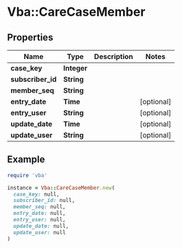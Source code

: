 # Vba::CareCaseMember

## Properties

| Name | Type | Description | Notes |
| ---- | ---- | ----------- | ----- |
| **case_key** | **Integer** |  |  |
| **subscriber_id** | **String** |  |  |
| **member_seq** | **String** |  |  |
| **entry_date** | **Time** |  | [optional] |
| **entry_user** | **String** |  | [optional] |
| **update_date** | **Time** |  | [optional] |
| **update_user** | **String** |  | [optional] |

## Example

```ruby
require 'vba'

instance = Vba::CareCaseMember.new(
  case_key: null,
  subscriber_id: null,
  member_seq: null,
  entry_date: null,
  entry_user: null,
  update_date: null,
  update_user: null
)
```


